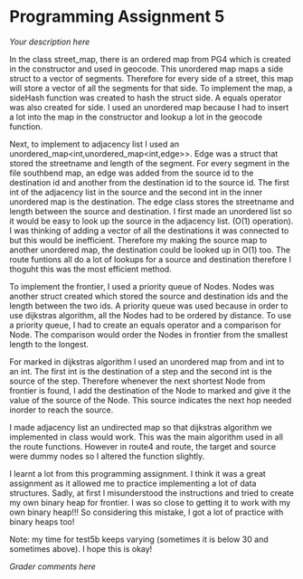Programming Assignment 5
========================

_Your description here_

In the class street_map, there is an ordered map from PG4 which is created in the constructor and used in geocode. This unordered map maps a side struct to a vector of segments. Therefore for every side of a street, this map will store a vector of all the segments for that side. To implement the map, a sideHash function was created to hash the struct side. A equals operator was also created for side. I used an unordered map because I had to insert a lot into the map in the constructor and lookup a lot in the geocode function.

Next, to implement to adjacency list I used an unordered_map<int,unordered_map<int,edge>>. Edge was a struct that stored the streetname and length of the segment. For every segment in the file southbend map, an edge was added from the source id to the destination id and another from the destination id to the source id. The first int of the adjacency list in the source and the second int in the inner unordered map is the destination. The edge class stores the streetname and length between the source and destination.
I first made an unordered list so it would be easy to look up the source in the adjacency list. (O(1) operation). I was thinking of adding a vector of all the destinations it was connected to but this would be inefficient. Therefore my making the source map to another unordered map, the destination could be looked up in O(1) too. The route funtions all do a lot of lookups for a source and destination therefore I thoguht this was the most efficient method.

To implement the frontier, I used a priority queue of Nodes. Nodes was another struct created which stored the source and destination ids and the length between the two ids. A priority queue was used because in order to use dijkstras algorithm, all the Nodes had to be ordered by distance. To use a priority queue, I had to create an equals operator and a comparison for Node. The comparison would order the Nodes in frontier from the smallest length to the longest.

For marked in dijkstras algorithm I used an unordered map from and int to an int. The first int is the destination of a step and the second int is the source of the step. Therefore whenever the next shortest Node from frontier is found, I add the destination of the Node to marked and give it the value of the source of the Node. This source indicates the next hop needed inorder to reach the source.

I made adjacency list an undirected map so that dijkstras algorithm we implemented in class would work. This was the main algorithm used in all the route functions. However in route4 and route, the target and source were dummy nodes so I altered the function slightly.

I learnt a lot from this programming assignment. I think it was a great assignment as it allowed me to practice implementing a lot of data structures. Sadly, at first I misunderstood the instructions and tried to create my own binary heap for frontier. I was so close to getting it to work with my own binary heap!!! So considering this mistake, I got a lot of practice with binary heaps too! 

Note: my time for test5b keeps varying (sometimes it is below 30 and sometimes above). I hope this is okay!

_Grader comments here_
